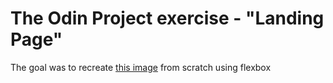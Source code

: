 # The Odin Project exercise - "Landing Page"
The goal was to recreate [this image](https://cdn.statically.io/gh/TheOdinProject/curriculum/main/foundations/html_css/project/odin-project.png) from scratch using flexbox